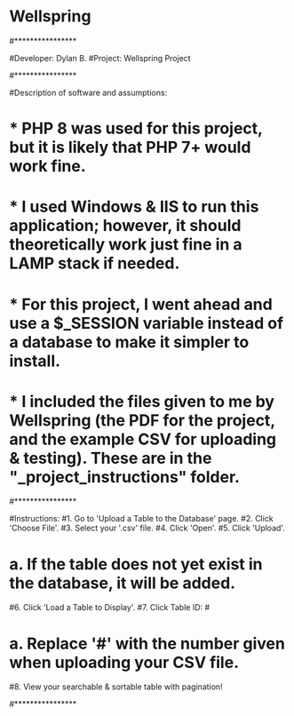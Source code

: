 # Wellspring

#****************

#Developer: Dylan B.
#Project: Wellspring Project

#****************

#Description of software and assumptions:
#	* PHP 8 was used for this project, but it is likely that PHP 7+ would work fine.
#	* I used Windows & IIS to run this application; however, it should theoretically work just fine in a LAMP stack if needed. 
#	* For this project, I went ahead and use a $_SESSION variable instead of a database to make it simpler to install.
#	* I included the files given to me by Wellspring (the PDF for the project, and the example CSV for uploading & testing). These are in the "_project_instructions" folder.

#****************

#Instructions:
#1. Go to 'Upload a Table to the Database' page.
#2. Click 'Choose File'.
#3. Select your '.csv' file. 
#4. Click 'Open'.
#5. Click 'Upload'.
#	a. If the table does not yet exist in the database, it will be added.
#6. Click 'Load a Table to Display'.
#7. Click Table ID: #
#	a. Replace '#' with the number given when uploading your CSV file.
#8. View your searchable & sortable table with pagination!

#****************